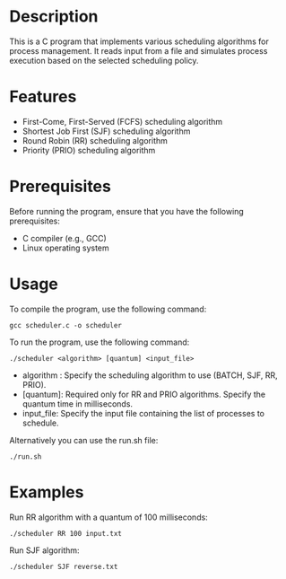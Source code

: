 # Description
This is a C program that implements various scheduling algorithms for process management. It reads input from a file and simulates process execution based on the selected scheduling policy.
# Features 
- First-Come, First-Served (FCFS) scheduling algorithm
- Shortest Job First (SJF) scheduling algorithm
- Round Robin (RR) scheduling algorithm
- Priority (PRIO) scheduling algorithm
# Prerequisites
Before running the program, ensure that you have the following prerequisites:

- C compiler (e.g., GCC)
- Linux operating system
# Usage
To compile the program, use the following command:
```
gcc scheduler.c -o scheduler
```
To run the program, use the following command:
```
./scheduler <algorithm> [quantum] <input_file>
```
- algorithm : Specify the scheduling algorithm to use (BATCH, SJF, RR, PRIO).
- [quantum]: Required only for RR and PRIO algorithms. Specify the quantum time in milliseconds.
- input_file: Specify the input file containing the list of processes to schedule.
  
Alternatively you can use the run.sh file:
```
./run.sh
```

# Examples 
Run RR algorithm with a quantum of 100 milliseconds:
```
./scheduler RR 100 input.txt
 ```
Run SJF algorithm:
```
./scheduler SJF reverse.txt
 ```
